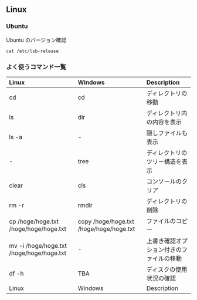 ## Linux

### Ubuntu
Ubuntu のバージョン確認
```
cat /etc/lsb-release
```

### よく使うコマンド一覧
| Linux | Windows | Description |
| :---- | :------ | :---------- |
| cd <path>| cd <path> | ディレクトリの移動 |
| ls | dir | ディレクトリ内の内容を表示 |
| ls -a | - | 隠しファイルも表示 | 
| - | tree | ディレクトリのツリー構造を表示 |
| clear | cls | コンソールのクリア |
| rm -r <dirname> | rmdir <dirname>| ディレクトリの削除 |
| cp /hoge/hoge.txt /hoge/hoge/hoge.txt| copy /hoge/hoge.txt /hoge/hoge/hoge.txt| ファイルのコピー |
| mv -i /hoge/hoge.txt /hoge/hoge/hoge.txt | -| 上書き確認オプション付きのファイルの移動 | 
| df -h | TBA| ディスクの使用状況の確認 | 
| Linux | Windows | Description | 

